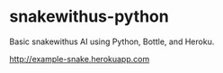 snakewithus-python
=============

Basic snakewithus AI using Python, Bottle, and Heroku.

http://example-snake.herokuapp.com
